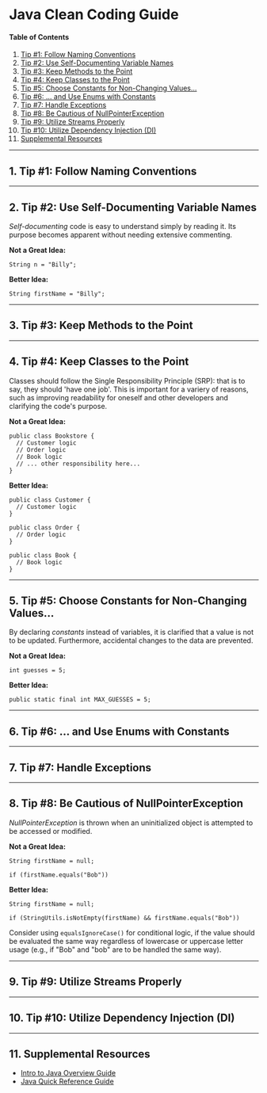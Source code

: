# Java Clean Coding Guide

#### Table of Contents

1. [Tip #1: Follow Naming Conventions](#conventions)
2. [Tip #2: Use Self-Documenting Variable Names](#documenting)
3. [Tip #3: Keep Methods to the Point](#methods)
4. [Tip #4: Keep Classes to the Point](#classes)
5. [Tip #5: Choose Constants for Non-Changing Values...](#constants)
6. [Tip #6: ... and Use Enums with Constants](#enums)
7. [Tip #7: Handle Exceptions](#exceptions)
8. [Tip #8: Be Cautious of NullPointerException](#nulls)
9. [Tip #9: Utilize Streams Properly](#streams)
10. [Tip #10: Utilize Dependency Injection (DI)](#dependency)
11. [Supplemental Resources](#supplement)

<hr />

## 1. <a name="conventions">Tip #1: Follow Naming Conventions</a>

<hr />

## 2. <a name="documenting">Tip #2: Use Self-Documenting Variable Names</a>

<em>Self-documenting</em> code is easy to understand simply by reading it. Its purpose becomes apparent without needing extensive commenting.

<strong>Not a Great Idea:</strong>

```
String n = "Billy";
```

<strong>Better Idea:</strong>

```
String firstName = "Billy";
```

<hr />

## 3. <a name="methods">Tip #3: Keep Methods to the Point</a>

<hr />

## 4. <a name="classes">Tip #4: Keep Classes to the Point</a>
  
Classes should follow the Single Responsibility Principle (SRP): that is to say, they should 'have one job'. This is important for a variery of reasons, such as improving readability for oneself and other developers and clarifying the code's purpose.
  
<strong>Not a Great Idea:</strong>
  
```
public class Bookstore {
  // Customer logic
  // Order logic
  // Book logic
  // ... other responsibility here...
}
```
  
<strong>Better Idea:</strong>
  
```
public class Customer {
  // Customer logic
}
  
public class Order {
  // Order logic
}
  
public class Book {
  // Book logic
}
```

<hr />

## 5. <a name="constants">Tip #5: Choose Constants for Non-Changing Values...</a>

By declaring <em>constants</em> instead of variables, it is clarified that a value is not to be updated. Furthermore, accidental changes to the data are prevented.

<strong>Not a Great Idea:</strong>

```
int guesses = 5; 
```

<strong>Better Idea:</strong>

```
public static final int MAX_GUESSES = 5;
```

<hr />

## 6. <a name="enums">Tip #6: ... and Use Enums with Constants</a>

<hr />

## 7. <a name="exceptions">Tip #7: Handle Exceptions</a>

<hr />

## 8. <a name="nulls">Tip #8: Be Cautious of NullPointerException</a>
  
<em>NullPointerException</em> is thrown when an uninitialized object is attempted to be accessed or modified.
  
<strong>Not a Great Idea:</strong>

```
String firstName = null;

if (firstName.equals("Bob"))
```

<strong>Better Idea:</strong>

```
String firstName = null;

if (StringUtils.isNotEmpty(firstName) && firstName.equals("Bob"))
```

Consider using `equalsIgnoreCase()` for conditional logic, if the value should be evaluated the same way regardless of lowercase or uppercase letter usage (e.g., if "Bob" and "bob" are to be handled the same way).

<hr />

## 9. <a name="streams">Tip #9: Utilize Streams Properly</a>

<hr />

## 10. <a name="dependency">Tip #10: Utilize Dependency Injection (DI)</a>

<hr />

## 11. <a name="supplement">Supplemental Resources</a>

* <a href="https://github.com/chaseofthejungle/intro-to-java">Intro to Java Overview Guide</a>  
* <a href="https://github.com/chaseofthejungle/java-quick-reference-guide">Java Quick Reference Guide</a>

